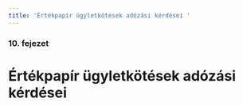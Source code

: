 ```yaml
---
title: 'Értékpapír ügyletkötések adózási kérdései '
---
```


### 10. fejezet

# Értékpapír ügyletkötések adózási kérdései
